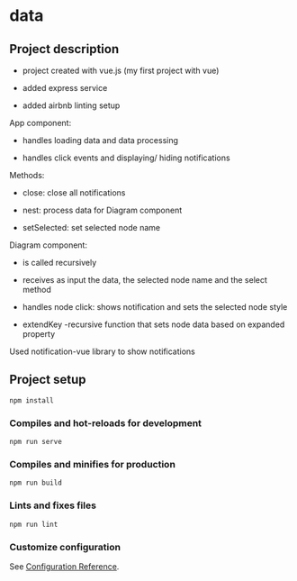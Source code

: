 # data

## Project description
 
 - project created with vue.js (my first project with vue)
 
 - added express service
 
 - added airbnb linting setup
 
 App component: 
 
 - handles loading data and data processing
 
 - handles click events and displaying/ hiding notifications
 
 Methods:
 
 - close: close all notifications
 
 - nest: process data for Diagram component
 
 - setSelected: set selected node name
 
 Diagram component: 
 
 - is called recursively 
 
 - receives as input the data, the selected node name and the select method
 
 - handles node click: shows notification and sets the selected node style
 
 - extendKey -recursive function that sets node data based on expanded property 
 
 Used notification-vue library to show notifications
 
## Project setup
```
npm install
```

### Compiles and hot-reloads for development
```
npm run serve
```

### Compiles and minifies for production
```
npm run build
```

### Lints and fixes files
```
npm run lint
```

### Customize configuration
See [Configuration Reference](https://cli.vuejs.org/config/).
